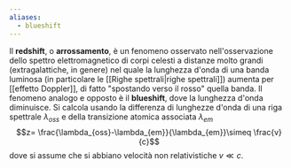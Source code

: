 ```yaml
---
aliases:
  - blueshift
---
```

Il **redshift**, o **arrossamento**, è un fenomeno osservato nell'osservazione dello spettro elettromagnetico di corpi celesti a distanze molto grandi (extragalattiche, in genere) nel quale la lunghezza d'onda di una banda luminosa (in particolare le [[Righe spettrali|righe spettrali]]) aumenta per [[effetto Doppler]], di fatto "spostando verso il rosso" quella banda. Il fenomeno analogo e opposto è il **blueshift**, dove la lunghezza d'onda diminuisce. Si calcola usando la differenza di lunghezze d'onda di una riga spettrale $\lambda_{oss}$ e della transizione atomica associata $\lambda_{em}$
$$z= \frac{\lambda_{oss}-\lambda_{em}}{\lambda_{em}}\simeq \frac{v}{c}$$
dove si assume che si abbiano velocità non relativistiche $v\ll c$.